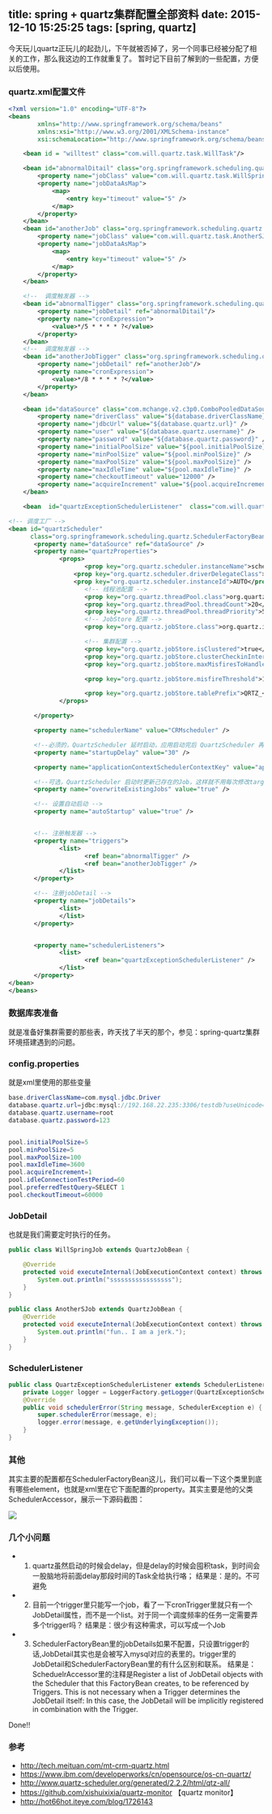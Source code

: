 title: spring + quartz集群配置全部资料
date: 2015-12-10 15:25:25
tags: [spring, quartz]
---

今天玩儿quartz正玩儿的起劲儿，下午就被否掉了，另一个同事已经被分配了相关的工作，那么我这边的工作就重复了。
暂时记下目前了解到的一些配置，方便以后使用。

### quartz.xml配置文件
```xml
<?xml version="1.0" encoding="UTF-8"?>
<beans
        xmlns="http://www.springframework.org/schema/beans"
        xmlns:xsi="http://www.w3.org/2001/XMLSchema-instance"
        xsi:schemaLocation="http://www.springframework.org/schema/beans http://www.springframework.org/schema/beans/spring-beans.xsd">

    <bean id = "willtest" class="com.will.quartz.task.WillTask"/>

    <bean id="abnormalDitail" class="org.springframework.scheduling.quartz.JobDetailBean">
        <property name="jobClass" value="com.will.quartz.task.WillSpringJob" />
        <property name="jobDataAsMap">
            <map>
                <entry key="timeout" value="5" />
            </map>
        </property>
    </bean>
    <bean id="anotherJob" class="org.springframework.scheduling.quartz.JobDetailBean">
        <property name="jobClass" value="com.will.quartz.task.AnotherSJob" />
        <property name="jobDataAsMap">
            <map>
                <entry key="timeout" value="5" />
            </map>
        </property>
    </bean>

    <!--  调度触发器 -->
    <bean id="abnormalTigger" class="org.springframework.scheduling.quartz.CronTriggerBean">
        <property name="jobDetail" ref="abnormalDitail"/>
        <property name="cronExpression">
            <value>*/5 * * * * ?</value>
        </property>
    </bean>
    <!--  调度触发器 -->
    <bean id="anotherJobTigger" class="org.springframework.scheduling.quartz.CronTriggerBean">
        <property name="jobDetail" ref="anotherJob"/>
        <property name="cronExpression">
            <value>*/8 * * * * ?</value>
        </property>
    </bean>

    <bean id="dataSource" class="com.mchange.v2.c3p0.ComboPooledDataSource">
        <property name="driverClass" value="${database.driverClassName}" />
        <property name="jdbcUrl" value="${database.quartz.url}" />
        <property name="user" value="${database.quartz.username}" />
        <property name="password" value="${database.quartz.password}" />
        <property name="initialPoolSize" value="${pool.initialPoolSize}" />
        <property name="minPoolSize" value="${pool.minPoolSize}" />
        <property name="maxPoolSize" value="${pool.maxPoolSize}" />
        <property name="maxIdleTime" value="${pool.maxIdleTime}" />
        <property name="checkoutTimeout" value="12000" />
        <property name="acquireIncrement" value="${pool.acquireIncrement}" />
    </bean>

    <bean  id="quartzExceptionSchedulerListener"  class="com.will.quartz.task.QuartzExceptionSchedulerListener"/>

<!-- 调度工厂 -->
<bean id="quartzScheduler"
      class="org.springframework.scheduling.quartz.SchedulerFactoryBean">
       <property name="dataSource" ref="dataSource" />
       <property name="quartzProperties">
              <props>
                     <prop key="org.quartz.scheduler.instanceName">scheduler</prop>
                  <prop key="org.quartz.scheduler.driverDelegateClass">org.quartz.impl.jdbcjobstore.StdJDBCDelegate</prop>
                  <prop key="org.quartz.scheduler.instanceId">AUTO</prop>
                     <!-- 线程池配置 -->
                     <prop key="org.quartz.threadPool.class">org.quartz.simpl.SimpleThreadPool</prop>
                     <prop key="org.quartz.threadPool.threadCount">20</prop>
                     <prop key="org.quartz.threadPool.threadPriority">5</prop>
                     <!-- JobStore 配置 -->
                     <prop key="org.quartz.jobStore.class">org.quartz.impl.jdbcjobstore.JobStoreTX</prop>

                     <!-- 集群配置 -->
                     <prop key="org.quartz.jobStore.isClustered">true</prop>
                     <prop key="org.quartz.jobStore.clusterCheckinInterval">15000</prop>
                     <prop key="org.quartz.jobStore.maxMisfiresToHandleAtATime">1</prop>

                     <prop key="org.quartz.jobStore.misfireThreshold">120000</prop>

                     <prop key="org.quartz.jobStore.tablePrefix">QRTZ_</prop>
              </props>

       </property>

       <property name="schedulerName" value="CRMscheduler" />

       <!--必须的，QuartzScheduler 延时启动，应用启动完后 QuartzScheduler 再启动 -->
       <property name="startupDelay" value="30" />

       <property name="applicationContextSchedulerContextKey" value="applicationContextKey" />

       <!--可选，QuartzScheduler 启动时更新己存在的Job，这样就不用每次修改targetObject后删除qrtz_job_details表对应记录了 -->
       <property name="overwriteExistingJobs" value="true" />

       <!-- 设置自动启动 -->
       <property name="autoStartup" value="true" />


       <!-- 注册触发器 -->
       <property name="triggers">
              <list>
                     <ref bean="abnormalTigger" />
                     <ref bean="anotherJobTigger" />
              </list>
       </property>

       <!-- 注册jobDetail -->
       <property name="jobDetails">
              <list>
              </list>
       </property>


       <property name="schedulerListeners">
              <list>
                     <ref bean="quartzExceptionSchedulerListener" />
              </list>
       </property>
</bean>
</beans>
```

### 数据库表准备
就是准备好集群需要的那些表，昨天找了半天的那个，参见：spring-quartz集群环境搭建遇到的问题。

### config.properties
就是xml里使用的那些变量
```java
base.driverClassName=com.mysql.jdbc.Driver
database.quartz.url=jdbc:mysql://192.168.22.235:3306/testdb?useUnicode=true&characterEncoding=utf8
database.quartz.username=root
database.quartz.password=123


pool.initialPoolSize=5
pool.minPoolSize=5
pool.maxPoolSize=100
pool.maxIdleTime=3600
pool.acquireIncrement=1
pool.idleConnectionTestPeriod=60
pool.preferredTestQuery=SELECT 1
pool.checkoutTimeout=60000
```

### JobDetail
也就是我们需要定时执行的任务。
```java
public class WillSpringJob extends QuartzJobBean {

    @Override
    protected void executeInternal(JobExecutionContext context) throws JobExecutionException {
        System.out.println("sssssssssssssssss");
    }
}
```

```java
public class AnotherSJob extends QuartzJobBean {
    @Override
    protected void executeInternal(JobExecutionContext context) throws JobExecutionException {
        System.out.println("fun.. I am a jerk.");
    }
}
```

### SchedulerListener
```java
public class QuartzExceptionSchedulerListener extends SchedulerListenerSupport {
    private Logger logger = LoggerFactory.getLogger(QuartzExceptionSchedulerListener.class);
    @Override
    public void schedulerError(String message, SchedulerException e) {
        super.schedulerError(message, e);
        logger.error(message, e.getUnderlyingException());
    }
}
```

### 其他
其实主要的配置都在SchedulerFactoryBean这儿，我们可以看一下这个类里到底有哪些element，也就是xml里在它下面配置的property。其实主要是他的父类SchedulerAccessor，展示一下源码截图：

![](/imgs/quartz/SchedulerAccessor.png)

### 几个小问题

- 1. quartz虽然启动的时候会delay，但是delay的时候会囤积task，到时间会一股脑地将前面delay那段时间的Task全给执行咯；
结果是：是的。不可避免
- 2. 目前一个trigger里只能写一个job，看了一下cronTrigger里就只有一个JobDetail属性，而不是一个list。对于同一个调度频率的任务一定需要弄多个trigger吗？
结果是：很少有这种需求，可以写成一个Job
- 3. SchedulerFactoryBean里的jobDetails如果不配置，只设置trigger的话,JobDetail其实也是会被写入mysql对应的表里的。trigger里的JobDetail和SchedulerFactoryBean里的有什么区别和联系。
结果是： ScheduelrAccessor里的注释是Register a list of JobDetail objects with the Scheduler that this FactoryBean creates, to be referenced by Triggers.
This is not necessary when a Trigger determines the JobDetail itself: In this case, the JobDetail will be implicitly registered in combination with the Trigger.

Done!! 

### 参考

- http://tech.meituan.com/mt-crm-quartz.html
- https://www.ibm.com/developerworks/cn/opensource/os-cn-quartz/
- http://www.quartz-scheduler.org/generated/2.2.2/html/qtz-all/
- https://github.com/xishuixixia/quartz-monitor 【quartz monitor】
- http://hot66hot.iteye.com/blog/1726143




